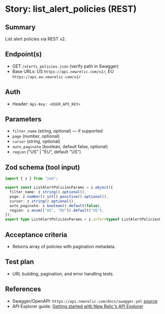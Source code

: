 # Story: list_alert_policies (REST)

## Summary

List alert policies via REST v2.

## Endpoint(s)

- GET `/alerts_policies.json` (verify path in Swagger)
- Base URLs: US `https://api.newrelic.com/v2/`, EU `https://api.eu.newrelic.com/v2/`

## Auth

- Header: `Api-Key: <USER_API_KEY>`

## Parameters

- `filter_name` (string, optional) — if supported
- `page` (number, optional)
- `cursor` (string, optional)
- `auto_paginate` (boolean, default false, optional)
- `region` ("US" | "EU", default "US")

## Zod schema (tool input)

```ts
import { z } from "zod";

export const ListAlertPoliciesParams = z.object({
  filter_name: z.string().optional(),
  page: z.number().int().positive().optional(),
  cursor: z.string().optional(),
  auto_paginate: z.boolean().default(false),
  region: z.enum(["US", "EU"]).default("US"),
});
export type ListAlertPoliciesParams = z.infer<typeof ListAlertPoliciesParams>;
```

## Acceptance criteria

- Returns array of policies with pagination metadata.

## Test plan

- URL building, pagination, and error handling tests.

## References

- Swagger/OpenAPI: `https://api.newrelic.com/docs/swagger.yml` [source](https://api.newrelic.com/docs/swagger.yml)
- API Explorer guide: [Getting started with New Relic's API Explorer](https://docs.newrelic.com/docs/features/getting-started-with-new-relics-api-explorer)
